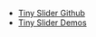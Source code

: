 <ul>
	<li><a href="https://github.com/ganlanyuan/tiny-slider">Tiny Slider Github</a></li>
	<li><a href="http://ganlanyuan.github.io/tiny-slider/demo/">Tiny Slider Demos</a></li>
</ul>
